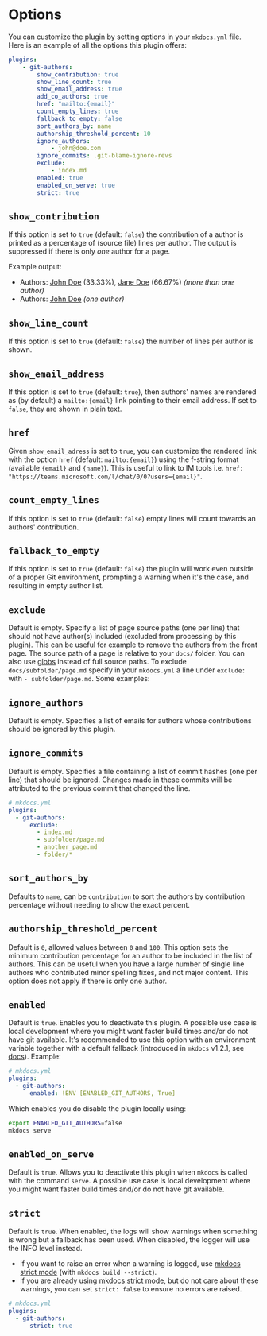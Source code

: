 # Options

You can customize the plugin by setting options in your `mkdocs.yml` file. Here is an example of all the options this plugin offers:

```yaml
plugins:
    - git-authors:
        show_contribution: true
        show_line_count: true
        show_email_address: true
        add_co_authors: true
        href: "mailto:{email}"
        count_empty_lines: true
        fallback_to_empty: false
        sort_authors_by: name
        authorship_threshold_percent: 10
        ignore_authors:
            - john@doe.com
        ignore_commits: .git-blame-ignore-revs
        exclude:
            - index.md
        enabled: true
        enabled_on_serve: true
        strict: true
```

## `show_contribution`

If this option is set to `true` (default: `false`) the contribution of a author is
printed as a percentage of (source file) lines per author. The output is
suppressed if there is only *one* author for a page.

Example output:

* Authors: [John Doe](#) (33.33%), [Jane Doe](#) (66.67%) *(more than one author)*
* Authors: [John Doe](#) *(one author)*

## `show_line_count`

If this option is set to `true` (default: `false`) the number of lines per author is shown.

## `show_email_address`

If this option is set to `true` (default: `true`), then authors' names
are rendered as (by default) a `mailto:{email}` link pointing to their email address. If
set to `false`, they are shown in plain text.

## `href`

Given `show_email_adress` is set to `true`, you can customize the rendered link with the option `href`
(default: `mailto:{email}`) using the f-string format (available `{email}` and `{name}`).
This is useful to link to IM tools i.e. `href: "https://teams.microsoft.com/l/chat/0/0?users={email}"`.

## `count_empty_lines`

If this option is set to `true` (default: `false`) empty lines will count towards an authors' contribution.

## `fallback_to_empty`

If this option is set to `true` (default: `false`) the plugin will work even outside of a proper Git environment, prompting a warning when it's the case, and resulting in empty author list.

## `exclude`

Default is empty. Specify a list of page source paths (one per line) that should not have author(s) included (excluded from processing by this plugin). This can be useful for example to remove the authors from the front page. The source path of a page is relative to your `docs/` folder. You can also use [globs](https://docs.python.org/3/library/glob.html) instead of full source paths. To exclude `docs/subfolder/page.md` specify in your `mkdocs.yml` a line under `exclude:` with `- subfolder/page.md`. Some examples:

## `ignore_authors`

Default is empty. Specifies a list of emails for authors whose contributions should be ignored by this plugin.

## `ignore_commits`

Default is empty. Specifies a file containing a list of commit hashes (one per line) that should be ignored.  Changes made in these commits will be attributed to the previous commit that changed the line.

```yaml
# mkdocs.yml
plugins:
  - git-authors:
      exclude:
        - index.md
        - subfolder/page.md
        - another_page.md
        - folder/*
```

## `sort_authors_by`

Defaults to `name`, can be `contribution` to sort the authors by contribution percentage without needing to show the exact percent.

## `authorship_threshold_percent`

Default is `0`, allowed values between `0` and `100`. This option sets the minimum contribution percentage for an author to be included in the list of authors. This can be useful when you have a large number of single line authors who contributed minor spelling fixes, and not major content. This option does not apply if there is only one author.

## `enabled`

Default is `true`. Enables you to deactivate this plugin. A possible use case is local development where you might want faster build times and/or do not have git available. It's recommended to use this option with an environment variable together with a default fallback (introduced in `mkdocs` v1.2.1, see [docs](https://www.mkdocs.org/user-guide/configuration/#environment-variables)). Example:

```yaml
# mkdocs.yml
plugins:
  - git-authors:
      enabled: !ENV [ENABLED_GIT_AUTHORS, True]
```

Which enables you do disable the plugin locally using:

```bash
export ENABLED_GIT_AUTHORS=false
mkdocs serve
```

## `enabled_on_serve`

Default is `true`. Allows you to deactivate this plugin when `mkdocs` is called with the command `serve`. A possible use case is local development where you might want faster build times and/or do not have git available.

## `strict`

Default is `true`. When enabled, the logs will show warnings when something is wrong but a fallback has been used. When disabled, the logger will use the INFO level instead.

- If you want to raise an error when a warning is logged, use [mkdocs strict mode](https://www.mkdocs.org/user-guide/configuration/#strict) (with `mkdocs build --strict`).
- If you are already using [mkdocs strict mode](https://www.mkdocs.org/user-guide/configuration/#strict), but do not care about these warnings, you can set `strict: false` to ensure no errors are raised.

```yaml
# mkdocs.yml
plugins:
  - git-authors:
      strict: true
```
